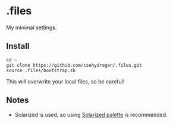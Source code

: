 # .files

My minimal settings.

## Install

```
cd ~
git clone https://github.com/csehydrogen/.files.git
source .files/bootstrap.sh
```

This will overwrite your local files, so be careful!

## Notes

* Solarized is used, so using [Solarized palette](https://github.com/altercation/solarized) is recommended.
